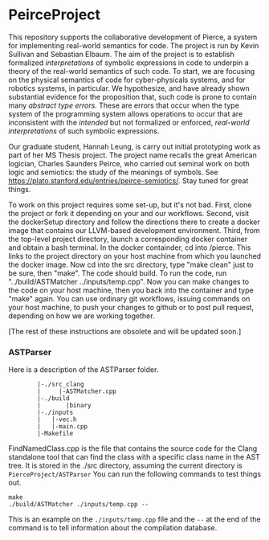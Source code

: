 # PeirceProject
This repository supports the collaborative development of Pierce, a system for implementing real-world semantics for code. The project is run by Kevin Sullivan and Sebastian Elbaum. The aim of the project is to establish formalized *interpretations* of symbolic expressions in code to underpin a theory of the real-world semantics of such code. To start, we are focusing on the physical semantics of code for cyber-physicals systems, and for robotics systems, in particular. We hypothesize, and have already shown substantial evidence for the proposition that, such code is prone to contain many *abstract type errors*. These are errors that occur when the type system of the programming system allows operations to occur that are inconsistent with the *intended* but not formalized or enforced, *real-world interpretations* of such symbolic expressions. 

Our graduate student, Hannah Leung, is carry out initial prototyping work as part of her MS Thesis project. The project name recalls the great American logician, Charles Saunders Peirce, who carried out seminal work on both logic and semiotics: the study of the meanings of symbols.  See https://plato.stanford.edu/entries/peirce-semiotics/. Stay tuned for great things.

To work on this project requires some set-up, but it's not bad. First, clone the project or fork it depending on your and our workflows. Second, visit the dockerSetup directory and follow the directions there to create a docker image that contains our LLVM-based development environment. Third, from the top-level project directory, launch a corresponding docker container and obtain a bash terminal. In the docker containder, cd into /pierce. This links to the project directory on your host machine from which you launched the docker image. Now cd into the src directory, type "make clean" just to be sure, then "make". The code should build. To run the code, run "../build/ASTMatcher ../inputs/temp.cpp". Now you can make changes to the code on your host machine, then you back into the container and type "make" again. You can use ordinary git workflows, issuing commands on your host machine, to push your changes to github or to post pull request, depending on how we are working together.

[The rest of these instructions are obsolete and will be updated soon.]

### ASTParser
Here is a description of the ASTParser folder. 
```path/to/ASTParser
		|-./src_clang
		|     |-ASTMatcher.cpp
		|-./build
		|       |binary
		|-./inputs
		|	|-vec.h
		|	|-main.cpp
		|-Makefile
```
FindNamedClass.cpp is the file that contains the source code for the Clang standalone tool that can find the class with a specific class name in the AST tree. It is stored in the ./src directory, assuming the current directory is `PierceProject/ASTParser` You can run the following commands to test things out.
```
make
./build/ASTMatcher ./inputs/temp.cpp --

```
This is an example on the `./inputs/temp.cpp` file and the `--` at the end of the command is to tell information about the compilation database. 




